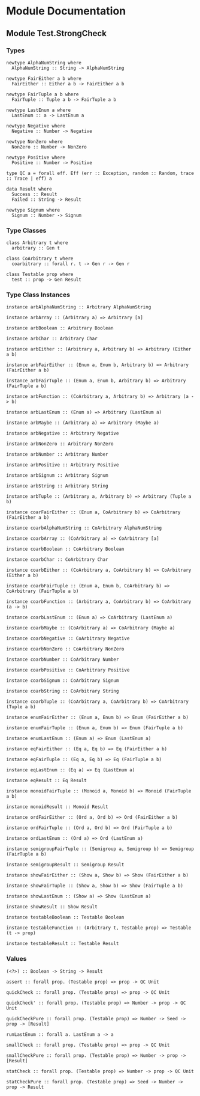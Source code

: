 # Module Documentation

## Module Test.StrongCheck

### Types

    newtype AlphaNumString where
      AlphaNumString :: String -> AlphaNumString

    newtype FairEither a b where
      FairEither :: Either a b -> FairEither a b

    newtype FairTuple a b where
      FairTuple :: Tuple a b -> FairTuple a b

    newtype LastEnum a where
      LastEnum :: a -> LastEnum a

    newtype Negative where
      Negative :: Number -> Negative

    newtype NonZero where
      NonZero :: Number -> NonZero

    newtype Positive where
      Positive :: Number -> Positive

    type QC a = forall eff. Eff (err :: Exception, random :: Random, trace :: Trace | eff) a

    data Result where
      Success :: Result
      Failed :: String -> Result

    newtype Signum where
      Signum :: Number -> Signum


### Type Classes

    class Arbitrary t where
      arbitrary :: Gen t

    class CoArbitrary t where
      coarbitrary :: forall r. t -> Gen r -> Gen r

    class Testable prop where
      test :: prop -> Gen Result


### Type Class Instances

    instance arbAlphaNumString :: Arbitrary AlphaNumString

    instance arbArray :: (Arbitrary a) => Arbitrary [a]

    instance arbBoolean :: Arbitrary Boolean

    instance arbChar :: Arbitrary Char

    instance arbEither :: (Arbitrary a, Arbitrary b) => Arbitrary (Either a b)

    instance arbFairEither :: (Enum a, Enum b, Arbitrary b) => Arbitrary (FairEither a b)

    instance arbFairTuple :: (Enum a, Enum b, Arbitrary b) => Arbitrary (FairTuple a b)

    instance arbFunction :: (CoArbitrary a, Arbitrary b) => Arbitrary (a -> b)

    instance arbLastEnum :: (Enum a) => Arbitrary (LastEnum a)

    instance arbMaybe :: (Arbitrary a) => Arbitrary (Maybe a)

    instance arbNegative :: Arbitrary Negative

    instance arbNonZero :: Arbitrary NonZero

    instance arbNumber :: Arbitrary Number

    instance arbPositive :: Arbitrary Positive

    instance arbSignum :: Arbitrary Signum

    instance arbString :: Arbitrary String

    instance arbTuple :: (Arbitrary a, Arbitrary b) => Arbitrary (Tuple a b)

    instance coarFairEither :: (Enum a, CoArbitrary b) => CoArbitrary (FairEither a b)

    instance coarbAlphaNumString :: CoArbitrary AlphaNumString

    instance coarbArray :: (CoArbitrary a) => CoArbitrary [a]

    instance coarbBoolean :: CoArbitrary Boolean

    instance coarbChar :: CoArbitrary Char

    instance coarbEither :: (CoArbitrary a, CoArbitrary b) => CoArbitrary (Either a b)

    instance coarbFairTuple :: (Enum a, Enum b, CoArbitrary b) => CoArbitrary (FairTuple a b)

    instance coarbFunction :: (Arbitrary a, CoArbitrary b) => CoArbitrary (a -> b)

    instance coarbLastEnum :: (Enum a) => CoArbitrary (LastEnum a)

    instance coarbMaybe :: (CoArbitrary a) => CoArbitrary (Maybe a)

    instance coarbNegative :: CoArbitrary Negative

    instance coarbNonZero :: CoArbitrary NonZero

    instance coarbNumber :: CoArbitrary Number

    instance coarbPositive :: CoArbitrary Positive

    instance coarbSignum :: CoArbitrary Signum

    instance coarbString :: CoArbitrary String

    instance coarbTuple :: (CoArbitrary a, CoArbitrary b) => CoArbitrary (Tuple a b)

    instance enumFairEither :: (Enum a, Enum b) => Enum (FairEither a b)

    instance enumFairTuple :: (Enum a, Enum b) => Enum (FairTuple a b)

    instance enumLastEnum :: (Enum a) => Enum (LastEnum a)

    instance eqFairEither :: (Eq a, Eq b) => Eq (FairEither a b)

    instance eqFairTuple :: (Eq a, Eq b) => Eq (FairTuple a b)

    instance eqLastEnum :: (Eq a) => Eq (LastEnum a)

    instance eqResult :: Eq Result

    instance monoidFairTuple :: (Monoid a, Monoid b) => Monoid (FairTuple a b)

    instance monoidResult :: Monoid Result

    instance ordFairEither :: (Ord a, Ord b) => Ord (FairEither a b)

    instance ordFairTuple :: (Ord a, Ord b) => Ord (FairTuple a b)

    instance ordLastEnum :: (Ord a) => Ord (LastEnum a)

    instance semigroupFairTuple :: (Semigroup a, Semigroup b) => Semigroup (FairTuple a b)

    instance semigroupResult :: Semigroup Result

    instance showFairEither :: (Show a, Show b) => Show (FairEither a b)

    instance showFairTuple :: (Show a, Show b) => Show (FairTuple a b)

    instance showLastEnum :: (Show a) => Show (LastEnum a)

    instance showResult :: Show Result

    instance testableBoolean :: Testable Boolean

    instance testableFunction :: (Arbitrary t, Testable prop) => Testable (t -> prop)

    instance testableResult :: Testable Result


### Values

    (<?>) :: Boolean -> String -> Result

    assert :: forall prop. (Testable prop) => prop -> QC Unit

    quickCheck :: forall prop. (Testable prop) => prop -> QC Unit

    quickCheck' :: forall prop. (Testable prop) => Number -> prop -> QC Unit

    quickCheckPure :: forall prop. (Testable prop) => Number -> Seed -> prop -> [Result]

    runLastEnum :: forall a. LastEnum a -> a

    smallCheck :: forall prop. (Testable prop) => prop -> QC Unit

    smallCheckPure :: forall prop. (Testable prop) => Number -> prop -> [Result]

    statCheck :: forall prop. (Testable prop) => Number -> prop -> QC Unit

    statCheckPure :: forall prop. (Testable prop) => Seed -> Number -> prop -> Result



